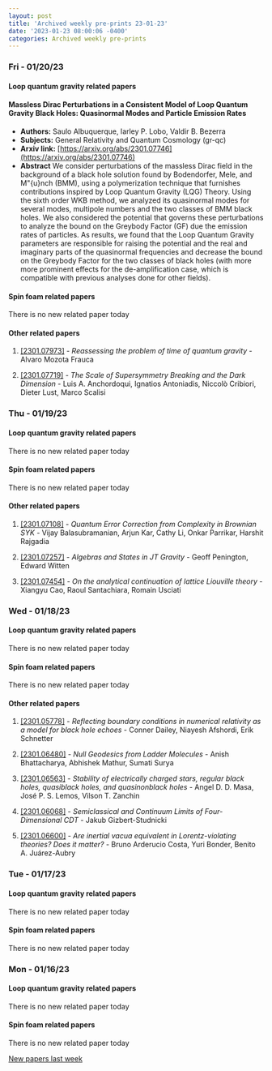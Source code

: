 ```yaml
---
layout: post
title: 'Archived weekly pre-prints 23-01-23'
date: '2023-01-23 08:00:06 -0400'
categories: Archived weekly pre-prints
---
```



### Fri - 01/20/23

#### Loop quantum gravity related papers

#### **Massless Dirac Perturbations in a Consistent Model of Loop Quantum  Gravity Black Holes: Quasinormal Modes and Particle Emission Rates**
 - **Authors:** Saulo Albuquerque, Iarley P. Lobo, Valdir B. Bezerra
 - **Subjects:** General Relativity and Quantum Cosmology (gr-qc)
 - **Arxiv link:** [https://arxiv.org/abs/2301.07746](https://arxiv.org/abs/2301.07746)
 - **Abstract**
 We consider perturbations of the massless Dirac field in the background of a black hole solution found by Bodendorfer, Mele, and M\"{u}nch (BMM), using a polymerization technique that furnishes contributions inspired by Loop Quantum Gravity (LQG) Theory. Using the sixth order WKB method, we analyzed its quasinormal modes for several modes, multipole numbers and the two classes of BMM black holes. We also considered the potential that governs these perturbations to analyze the bound on the Greybody Factor (GF) due the emission rates of particles. As results, we found that the Loop Quantum Gravity parameters are responsible for raising the potential and the real and imaginary parts of the quasinormal frequencies and decrease the bound on the Greybody Factor for the two classes of black holes (with more more prominent effects for the de-amplification case, which is compatible with previous analyses done for other fields). 

#### Spin foam related papers

There is no new related paper today 



#### Other related papers

1. [[2301.07973]](https://arxiv.org/abs/2301.07973) - *Reassessing the problem of time of quantum gravity* - Alvaro Mozota Frauca

1. [[2301.07719]](https://arxiv.org/abs/2301.07719) - *The Scale of Supersymmetry Breaking and the Dark Dimension* - Luis A. Anchordoqui, Ignatios Antoniadis, Niccolò Cribiori, Dieter Lust, Marco Scalisi



### Thu - 01/19/23

#### Loop quantum gravity related papers

There is no new related paper today 

#### Spin foam related papers

There is no new related paper today 



#### Other related papers

1. [[2301.07108]](https://arxiv.org/abs/2301.07108) - *Quantum Error Correction from Complexity in Brownian SYK* - Vijay Balasubramanian, Arjun Kar, Cathy Li, Onkar Parrikar, Harshit Rajgadia

1. [[2301.07257]](https://arxiv.org/abs/2301.07257) - *Algebras and States in JT Gravity* - Geoff Penington, Edward Witten

1. [[2301.07454]](https://arxiv.org/abs/2301.07454) - *On the analytical continuation of lattice Liouville theory* - Xiangyu Cao, Raoul Santachiara, Romain Usciati



### Wed - 01/18/23

#### Loop quantum gravity related papers

There is no new related paper today 

#### Spin foam related papers

There is no new related paper today 



#### Other related papers

1. [[2301.05778]](https://arxiv.org/abs/2301.05778) - *Reflecting boundary conditions in numerical relativity as a model for  black hole echoes* - Conner Dailey, Niayesh Afshordi, Erik Schnetter

1. [[2301.06480]](https://arxiv.org/abs/2301.06480) - *Null Geodesics from Ladder Molecules* - Anish Bhattacharya, Abhishek Mathur, Sumati Surya

1. [[2301.06563]](https://arxiv.org/abs/2301.06563) - *Stability of electrically charged stars, regular black holes, quasiblack  holes, and quasinonblack holes* - Angel D. D. Masa, José P. S. Lemos, Vilson T. Zanchin

1. [[2301.06068]](https://arxiv.org/abs/2301.06068) - *Semiclassical and Continuum Limits of Four-Dimensional CDT* - Jakub Gizbert-Studnicki

1. [[2301.06600]](https://arxiv.org/abs/2301.06600) - *Are inertial vacua equivalent in Lorentz-violating theories? Does it  matter?* - Bruno Arderucio Costa, Yuri Bonder, Benito A. Juárez-Aubry



### Tue - 01/17/23

#### Loop quantum gravity related papers

There is no new related paper today 

#### Spin foam related papers

There is no new related paper today 

### Mon - 01/16/23

#### Loop quantum gravity related papers

There is no new related paper today 

#### Spin foam related papers

There is no new related paper today 




[New papers last week]({{site.url}}/archived/weekly/pre-prints/2023/01/16/archived_weekly_papers.html)